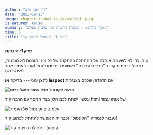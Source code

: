 ```yaml
---
author: "דוד אבן חיים"
date: "2021-09-13"
image: chapter-1-what-is-javascript.jpeg
isFeatured: false
summary: "ג׳אווה סקריפט - משפות התכנות הכי נפוצות בעולם"
time: 5
title: "פרק 1: להתחיל לכתוב קוד"
---
```


**_פרק 1: היכרות_**

טוב, כדי לא לשעמם אותכם על ההתחלה בהתקנה של כל מיני תוכנות לא מובנות, נתחיל בכתיבת קוד ב״סביבת עבודה״ ראשונית.
תכנסו לגוגל (או כל עמוד אחר באינטרנט)

לחצן ימני --> בדיקה
**או Inspect**
אם הדפדפן שלכם באנגלית

![הגעה לקונסול מכל עמוד בגוגל כרום](inspect-site.png)

עכשיו ייפתח לכם חלון בצד המסך עם הרבה קוד html של אותו עמוד

![אלמנטים וקונסול של העמוד](opened-window.png)

נעבור לעמודה ״הקונסול״ וכבר יהיה אפשר להתחיל לכתוב קוד!

![קונסול - תחילת כתיבת קוד](console.png)

